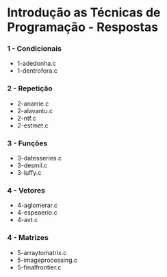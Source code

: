# Introdução as Técnicas de Programação - Respostas

### 1 - Condicionais
* 1-adedonha.c
* 1-dentrofora.c

### 2 - Repetição
* 2-anarrie.c
* 2-alavantu.c
* 2-ntf.c
* 2-estmet.c

### 3 - Funções
* 3-datesseries.c
* 3-desmil.c
* 3-luffy.c

### 4 - Vetores
* 4-aglomerar.c
* 4-espeaerio.c
* 4-avt.c

### 4 - Matrizes
* 5-arraytomatrix.c
* 5-imageprocessing.c
* 5-finalfrontier.c